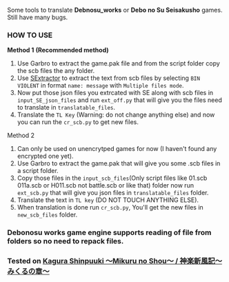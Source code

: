 Some tools to translate **Debnosu_works** or **Debo no Su Seisakusho** games.
Still have many bugs.

### HOW TO USE

**Method 1** **(Recommended method)**
1. Use Garbro to extract the game.pak file and from the script folder copy the scb files the any folder.
1. Use [SExtractor](https://github.com/satan53x/SExtractor) to extract the text from scb files by selecting `BIN VIOLENT` in format `name: message` with `Multiple files mode`.
2. Now put those json files you extrcated with SE along with scb files in `input_SE_json_files` and run `ext_off.py` that will give you the files need to translate in `translatable_files`.
3. Translate the `TL Key` (Warning: do not change anything else) and now you can run the `cr_scb.py` to get new files.

Method 2
1. Can only be used on unencrytped games for now (I haven't found any encrypted one yet).
2. Use Garbro to extract the game.pak that will give you some .scb files in a script folder.
3. Copy those files in the `input_scb_files`(Only script files like 01.scb 011a.scb or H011.scb not battle.scb or like that) folder now run `ext_scb.py` that will give you json files in `translatable_files` folder.
4. Translate the text in `TL key` (DO NOT TOUCH ANYTHING ELSE).
5. When translation is done run `cr_scb.py`, You'll get the new files in `new_scb_files` folder.

### Debonosu works game engine supports reading of file from folders so no need to repack files.


### Tested on [Kagura Shinpuuki ～Mikuru no Shou～ / 神楽新風記～みくるの章～]([url](https://vndb.org/v49338))
